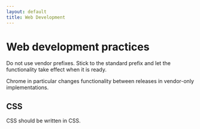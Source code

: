 ```yaml
---
layout: default
title: Web Development
---
```


# Web development practices

Do not use vendor prefixes. Stick to the standard prefix and let the functionality take effect when it is ready.

Chrome in particular changes functionality between releases in vendor-only implementations.

## CSS

CSS should be written in CSS.